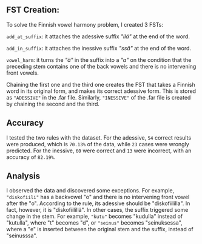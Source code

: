 ## FST Creation:

To solve the Finnish vowel harmony problem, I created 3 FSTs:

`add_at_suffix`: it attaches the adessive suffix _"llä"_ at the end of the word.

`add_in_suffix`: it attaches the inessive suffix _"ssä"_ at the end of the word.

`vowel_harm`: it turns the _"ä"_ in the suffix into a _"a"_ on the condition that the preceding stem contains one of the back vowels and there is no intervening front vowels.

Chaining the first one and the third one creates the FST that takes a Finnish word in its original form, and makes its correct adessive form. This is stored as `"ADESSIVE"` in the .far file. Similarly, `"INESSIVE"` of the .far file is created by chaining the second and the third.

## Accuracy

I tested the two rules with the dataset. For the adessive, `54` correct results were produced, which is `70.13%` of the data, while `23` cases were wrongly predicted. For the inessive, `60` were correct and `13` were incorrect, with an accuracy of `82.19%`.

## Analysis

I observed the data and discovered some exceptions. For example, `"diskofiili"` has a backvowel "o" and there is no intervening front vowel after the "o". According to the rule, its adessive should be "diskofiililla". In fact, however, it is "diskofiilillä". In other cases, the suffix triggered some change in the stem. For example, `"kutu"` becomes "kudulla" instead of "kutulla", where "t" becomes "d", or `"seinus"` becomes "seinuksessa", where a "e" is inserted between the original stem and the suffix, instead of "seinusssa".
